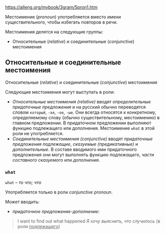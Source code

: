 https://alleng.org/mybook/3gram/5pron1.htm 

Местоимение (*pronoun*) употребляется вместо имени существительного, чтобы избегать повторов в речи.

Местоимения делятся на следующие группы:

-  Относительные (*relative*) и соединительные (*conjunctive*) местоимения

## Относительные и соединительные местоимения

Относительные (*relative*) и соединительные (*conjunctive*) местоимения

Следующие местоимения могут выступать в роли:

- *Относительные местоимения (relative)* вводят *определительные придаточные предложения* и на русский обычно переводятся словом `который`, `-ая`, `-ое`, `-ые`. Они всегда относятся к конкретному, определяемому слову (обычно существительному, местоимению) в главном предложении. В придаточном предложении выполняют функцию подлежащего или дополнения. Местоимение `what` в этой роли не употребляется.
- *Соединительные местоимения (conjunctive)* вводят *придаточные предложения подлежащие*, *сказуемые (предикативные)* и *дополнительные*. В составе вводимого ими придаточного предложения они могут выполнять функцию *подлежащего*, *части составного сказуемого* или *дополнения*. 

### `what`

`what` – *то что; что* 

Употребляется только в роли *conjunctive pronoun*.

Может вводить:

-  *придаточное предложение-дополнение*: 

  > I want to find out what happened  *Я хочу выяснить, что случилось* (в роли <u>подлежащего</u>)